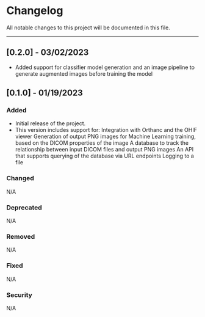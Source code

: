 # Changelog

All notable changes to this project will be documented in this file.

******************************************

## [0.2.0] - 03/02/2023
- Added support for classifier model generation and an image pipeline to generate augmented images before training the model

## [0.1.0] - 01/19/2023
### Added
- Initial release of the project.
- This version includes support for:
	Integration with Orthanc and the OHIF viewer
	Generation of output PNG images for Machine Learning training, based on the DICOM properties of the image
	A database to track the relationship between input DICOM files and output PNG images
	An API that supports querying of the database via URL endpoints
	Logging to a file

### Changed
N/A

### Deprecated
N/A

### Removed
N/A

### Fixed
N/A

### Security
N/A
